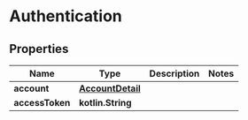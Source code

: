 
# Authentication

## Properties
Name | Type | Description | Notes
------------ | ------------- | ------------- | -------------
**account** | [**AccountDetail**](AccountDetail.md) |  | 
**accessToken** | **kotlin.String** |  | 




